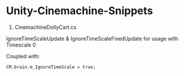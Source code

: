 # Unity-Cinemachine-Snippets


1) CinemachineDollyCart.cs

IgnoreTimeScaleUpdate & IgnoreTimeScaleFixedUpdate for usage with Timescale 0

Coupled with:
```Csharp
CM.brain.m_IgnoreTimeScale = true;
```
